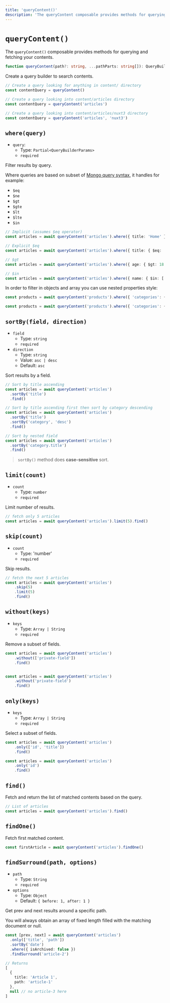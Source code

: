 ```yaml
---
title: 'queryContent()'
description: 'The queryContent composable provides methods for querying and fetching your contents.'
---
```


# `queryContent()`

The `queryContent()` composable provides methods for querying and fetching your contents.

```ts
function queryContent(path?: string, ...pathParts: string[]): QueryBuilder;
```

Create a query builder to search contents.

```ts
// Create a query looking for anything in content/ directory
const contentQuery = queryContent()

// Create a query looking into content/articles directory
const contentQuery = queryContent('articles')

// Create a query looking into content/articles/nuxt3 directory
const contentQuery = queryContent('articles', 'nuxt3')
```

## `where(query)`

- `query`:
  - Type: `Partial<QueryBuilderParams>`
  - `required`

Filter results by query.

Where queries are based on subset of [Mongo query syntax](https://www.mongodb.com/docs/manual/reference/operator/query), it handles for example:
- `$eq`
- `$ne`
- `$gt`
- `$gte`
- `$lt`
- `$lte`
- `$in`

```ts
// Implicit (assumes $eq operator)
const articles = await queryContent('articles').where({ title: 'Home' }).findOne()

// Explicit $eq
const articles = await queryContent('articles').where({ title: { $eq: 'Home' } }).findOne()

// $gt
const articles = await queryContent('articles').where({ age: { $gt: 18 } }).find()

// $in
const articles = await queryContent('articles').where({ name: { $in: ['odin', 'thor'] } }).find()
```

In order to filter in objects and array you can use nested properties style:

```ts
const products = await queryContent('products').where({ 'categories': { $contains: 'top' } }).find()

const products = await queryContent('products').where({ 'categories': { $contains: ['top', 'woman'] } }).find()
```

## `sortBy(field, direction)`

- `field`
  - Type: `string`
  - `required`
- `direction`
  - Type: `string`
  - Value: `asc | desc`
  - Default: `asc`

Sort results by a field.

```ts
// Sort by title ascending
const articles = await queryContent('articles')
  .sortBy('title')
  .find()

// Sort by title ascending first then sort by category descending
const articles = await queryContent('articles')
  .sortBy('title')
  .sortBy('category', 'desc')
  .find()

// Sort by nested field
const articles = await queryContent('articles')
  .sortBy('category.title')
  .find()

```

> `sortBy()` method does **case-sensitive** sort.

## `limit(count)`

- `count`
  - Type: `number`
  - `required`

Limit number of results.

```ts
// fetch only 5 articles
const articles = await queryContent('articles').limit(5).find()
```

## `skip(count)`

- `count`
  - Type: 'number'
  - `required`

Skip results.

```ts
// fetch the next 5 articles
const articles = await queryContent('articles')
    .skip(5)
    .limit(5)
    .find()
```

## `without(keys)`

- `keys`
  - Type: `Array | String`
  - `required`

Remove a subset of fields.

```ts
const articles = await queryContent('articles')
    .without(['private-field'])
    .find()


const articles = await queryContent('articles')
    .without('private-field')
    .find()
```

## `only(keys)`

- `keys`
  - Type: `Array | String`
  - `required`

Select a subset of fields.

```ts
const articles = await queryContent('articles')
    .only(['id', 'title'])
    .find()

const articles = await queryContent('articles')
    .only('id')
    .find()
```

## `find()`

Fetch and return the list of matched contents based on the query.

```ts
// List of articles
const articles = await queryContent('articles').find()
```

## `findOne()`

Fetch first matched content.

```ts
const firstArticle = await queryContent('articles').findOne()
```

## `findSurround(path, options)`

- `path`
  - Type: `String`
  - `required`
- `options`
  - Type: `Object`
  - Default: `{ before: 1, after: 1 }`

Get prev and next results around a specific path.

You will always obtain an array of fixed length filled with the matching document or null.

```ts
const [prev, next] = await queryContent('articles')
  .only(['title', 'path'])
  .sortBy('date')
  .where({ isArchived: false })
  .findSurround('article-2')

// Returns
[
  {
    title: 'Article 1',
    path: 'article-1'
  },
  null // no article-3 here
]
```
